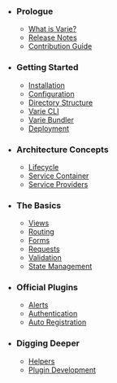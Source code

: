 - ### Prologue
  - [What is Varie?](/docs/{{version}}/what-is-varie)
  - [Release Notes](/docs/{{version}}/release-notes)
  - [Contribution Guide](/docs/{{version}}/contribution-guide)
- ### Getting Started
  - [Installation](/docs/{{version}}/installation)
  - [Configuration](/docs/{{version}}/configuration)
  - [Directory Structure](/docs/{{version}}/directory-structure)
  - [Varie CLI](/docs/{{version}}/varie-cli)
  - [Varie Bundler](/docs/{{version}}/varie-bundler)
  - [Deployment](/docs/{{version}}/deployment)
- ### Architecture Concepts
  - [Lifecycle](/docs/{{version}}/lifecycle)
  - [Service Container](/docs/{{version}}/service-container)
  - [Service Providers](/docs/{{version}}/service-providers)
- ### The Basics
  - [Views](/docs/{{version}}/views)
  - [Routing](/docs/{{version}}/routing)
  - [Forms](/docs/{{version}}/forms)
  - [Requests](/docs/{{version}}/requests)
  - [Validation](/docs/{{version}}/validation)
  - [State Management](/docs/{{version}}/state)
- ### Official Plugins
  - [Alerts](/docs/{{version}}/alerts)
  - [Authentication](/docs/{{version}}/authentication)
  - [Auto Registration](/docs/{{version}}/auto-registration)
- ### Digging Deeper
  - [Helpers](/docs/{{version}}/helpers)
  - [Plugin Development](/docs/{{version}}/plugin-development)
